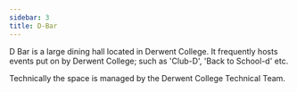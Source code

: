 ```yaml
---
sidebar: 3
title: D-Bar
---
```


D Bar is a large dining hall located in Derwent College. It frequently hosts events put on by Derwent College; such as 'Club-D', 'Back to School-d' etc.

Technically the space is managed by the Derwent College Technical Team.
